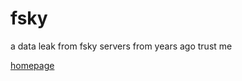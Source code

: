 # fsky
a data leak from fsky servers from years ago trust me

[homepage](https://thatonepuggo.github.io/fsky/)
